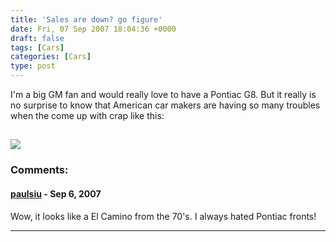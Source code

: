 ```yaml
---
title: 'Sales are down? go figure'
date: Fri, 07 Sep 2007 18:04:36 +0000
draft: false
tags: [Cars]
categories: [Cars]
type: post
---
```


I'm a big GM fan and would really love to have a Pontiac G8. But it really is no surprise to know that American car makers are having so many troubles when the come up with crap like this:

[![](http://www.blogsmithmedia.com/www.autoblog.com/media/2007/09/pontiac_ute_medium.jpg)](http://www.autoblog.com/2007/09/07/pontiac-g8-ute-a-distinct-possibility/)
---
### Comments:
#### [paulsiu](http://paulsiu.wordpress.com/ "paulsiu2003@excite.com") - <time datetime="2007-09-08 13:06:42">Sep 6, 2007</time>

Wow, it looks like a El Camino from the 70's. I always hated Pontiac fronts!
<hr />
